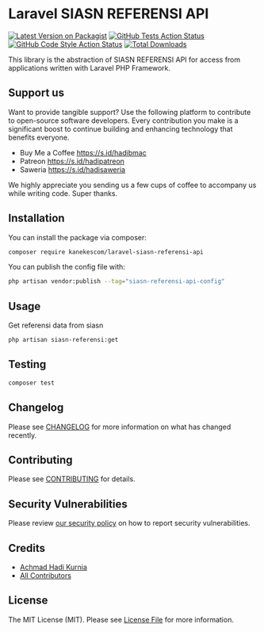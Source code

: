 # Laravel SIASN REFERENSI API

[![Latest Version on Packagist](https://img.shields.io/packagist/v/kanekescom/laravel-siasn-referensi-api.svg?style=flat-square)](https://packagist.org/packages/kanekescom/laravel-siasn-referensi-api)
[![GitHub Tests Action Status](https://img.shields.io/github/actions/workflow/status/kanekescom/laravel-siasn-referensi-api/run-tests.yml?branch=main&label=tests&style=flat-square)](https://github.com/kanekescom/laravel-siasn-referensi-api/actions?query=workflow%3Arun-tests+branch%3Amain)
[![GitHub Code Style Action Status](https://img.shields.io/github/actions/workflow/status/kanekescom/laravel-siasn-referensi-api/fix-php-code-style-issues.yml?branch=main&label=code%20style&style=flat-square)](https://github.com/kanekescom/laravel-siasn-referensi-api/actions?query=workflow%3A"Fix+PHP+code+style+issues"+branch%3Amain)
[![Total Downloads](https://img.shields.io/packagist/dt/kanekescom/laravel-siasn-referensi-api.svg?style=flat-square)](https://packagist.org/packages/kanekescom/laravel-siasn-referensi-api)

This library is the abstraction of SIASN REFERENSI API for access from applications written with Laravel PHP Framework.

## Support us

Want to provide tangible support? Use the following platform to contribute to open-source software developers. Every contribution you make is a significant boost to continue building and enhancing technology that benefits everyone.

- Buy Me a Coffee https://s.id/hadibmac
- Patreon https://s.id/hadipatreon
- Saweria https://s.id/hadisaweria

We highly appreciate you sending us a few cups of coffee to accompany us while writing code. Super thanks.

## Installation

You can install the package via composer:

```bash
composer require kanekescom/laravel-siasn-referensi-api
```

You can publish the config file with:

```bash
php artisan vendor:publish --tag="siasn-referensi-api-config"
```

## Usage

Get referensi data from siasn

```bash
php artisan siasn-referensi:get
```

## Testing

```bash
composer test
```

## Changelog

Please see [CHANGELOG](CHANGELOG.md) for more information on what has changed recently.

## Contributing

Please see [CONTRIBUTING](CONTRIBUTING.md) for details.

## Security Vulnerabilities

Please review [our security policy](../../security/policy) on how to report security vulnerabilities.

## Credits

- [Achmad Hadi Kurnia](https://github.com/kanekescom)
- [All Contributors](../../contributors)

## License

The MIT License (MIT). Please see [License File](LICENSE.md) for more information.

